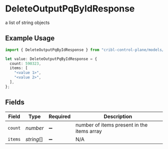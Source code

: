 # DeleteOutputPqByIdResponse

a list of string objects

## Example Usage

```typescript
import { DeleteOutputPqByIdResponse } from "cribl-control-plane/models/operations";

let value: DeleteOutputPqByIdResponse = {
  count: 590323,
  items: [
    "<value 1>",
    "<value 2>",
  ],
};
```

## Fields

| Field                                      | Type                                       | Required                                   | Description                                |
| ------------------------------------------ | ------------------------------------------ | ------------------------------------------ | ------------------------------------------ |
| `count`                                    | *number*                                   | :heavy_minus_sign:                         | number of items present in the items array |
| `items`                                    | *string*[]                                 | :heavy_minus_sign:                         | N/A                                        |